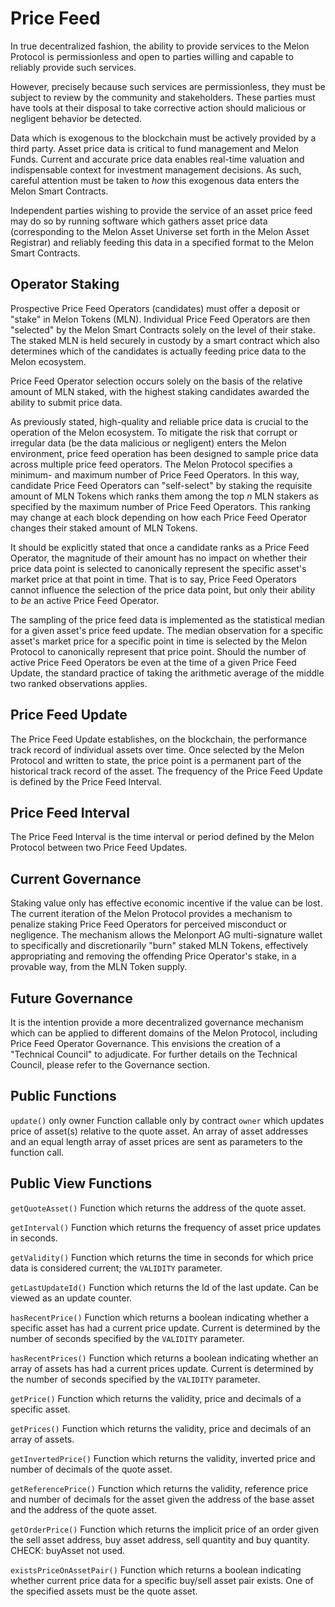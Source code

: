 # Price Feed

In true decentralized fashion, the ability to provide services to the Melon Protocol is permissionless and open to parties willing and capable to reliably provide such services.

However, precisely because such services are permissionless, they must be subject to review by the community and stakeholders. These parties must have tools at their disposal to take corrective action should malicious or negligent behavior be detected.

Data which is exogenous to the blockchain must be actively provided by a third party. Asset price data is critical to fund management and Melon Funds. Current and accurate price data enables real-time valuation and indispensable context for investment management decisions.  As such, careful attention must be taken to *how* this exogenous data enters the Melon Smart Contracts.

Independent parties wishing to provide the service of an asset price feed may do so by running software which gathers asset price data (corresponding to the Melon Asset Universe set forth in the Melon Asset Registrar) and reliably feeding this data in a specified format to the Melon Smart Contracts.

## Operator Staking
Prospective Price Feed Operators (candidates) must offer a deposit or "stake" in Melon Tokens (MLN). Individual Price Feed Operators are then "selected" by the Melon Smart Contracts solely on the level of their stake. The staked MLN is held securely in custody by a smart contract which also determines which of the candidates is actually feeding price data to the Melon ecosystem.

Price Feed Operator selection occurs solely on the basis of the relative amount of MLN staked, with the highest staking candidates awarded the ability to submit price data.

As previously stated, high-quality and reliable price data is crucial to the operation of the Melon ecosystem. To mitigate the risk that corrupt or irregular data (be the data malicious or negligent) enters the Melon environment, price feed operation has been designed to sample price data across multiple price feed operators. The Melon Protocol specifies a minimum- and maximum number of Price Feed Operators. In this way, candidate Price Feed Operators can "self-select" by staking the requisite amount of MLN Tokens which ranks them among the top *n* MLN stakers as specified by the maximum number of Price Feed Operators. This ranking may change at each block depending on how each Price Feed Operator changes their staked amount of MLN Tokens.

It should be explicitly stated that once a candidate ranks as a Price Feed Operator, the magnitude of their amount has no impact on whether their price data point is selected to canonically represent the specific asset's market price at that point in time. That is to say, Price Feed Operators cannot influence the selection of the price data point, but only their ability to *be* an active Price Feed Operator.


The sampling of the price feed data is implemented as the statistical median for a given asset's price feed update. The median observation for a specific asset's market price for a specific point in time is selected by the Melon Protocol to canonically represent that price point. Should the number of active Price Feed Operators be even at the time of a given Price Feed Update, the standard practice of taking the arithmetic average of the middle two ranked observations applies.

## Price Feed Update
The Price Feed Update establishes, on the blockchain, the performance track record of individual assets over time. Once selected by the Melon Protocol and written to state, the price point is a permanent part of the historical track record of the asset. The frequency of the Price Feed Update is defined by the Price Feed Interval.


## Price Feed Interval
The Price Feed Interval is the time interval or period defined by the Melon Protocol between two Price Feed Updates.


## Current Governance
Staking value only has effective economic incentive if the value can be lost. The current iteration of the Melon Protocol provides a mechanism to penalize staking Price Feed Operators for perceived misconduct or negligence. The mechanism allows the Melonport AG multi-signature wallet to specifically and discretionarily "burn" staked MLN Tokens, effectively appropriating and removing the offending Price Operator's stake, in a provable way, from the MLN Token supply.

## Future Governance
It is the intention provide a more decentralized governance mechanism which can be applied to different domains of the Melon Protocol, including Price Feed Operator Governance. This envisions the creation of a "Technical Council" to adjudicate. For further details on the Technical Council, please refer to the Governance section.

## Public Functions
`update()`  only owner
Function callable only by contract `owner` which updates price of asset(s) relative to the quote asset. An array of asset addresses and an equal length array of asset prices are sent as parameters to the function call.

## Public View Functions
`getQuoteAsset()`
Function which returns the address of the quote asset.

`getInterval()`
Function which returns the frequency of asset price updates in seconds.

`getValidity()`
Function which returns the time in seconds for which price data is considered current; the `VALIDITY` parameter.

`getLastUpdateId()`
Function which returns the Id of the last update. Can be viewed as an update counter.

`hasRecentPrice()`
Function which returns a boolean indicating whether a specific asset has had a current price update. Current is determined by the number of seconds specified by the `VALIDITY` parameter.

`hasRecentPrices()`
Function which returns a boolean indicating whether an array of assets has had a current prices update. Current is determined by the number of seconds specified by the `VALIDITY` parameter.

`getPrice()`
Function which returns the validity, price and decimals of a specific asset.

`getPrices()`
Function which returns the validity, price and decimals of an array of assets.

`getInvertedPrice()`
Function which returns the validity, inverted price and number of decimals of the quote asset.

`getReferencePrice()`
Function which returns the validity, reference price and number of decimals for the asset given the address of the base asset and the address of the quote asset.

`getOrderPrice()`
Function which returns the implicit price of an order given the sell asset address, buy asset address, sell quantity and buy quantity. CHECK: buyAsset not used.

`existsPriceOnAssetPair()`
Function which returns a boolean indicating whether current price data for a specific buy/sell asset pair exists. One of the specified assets must be the quote asset.

